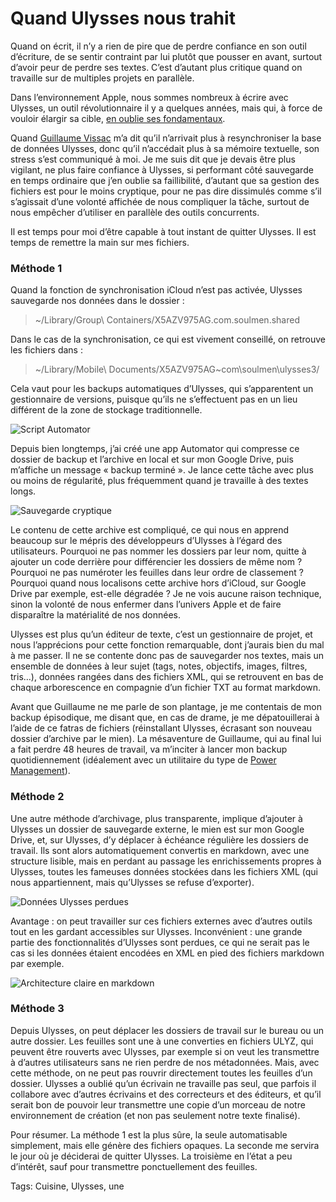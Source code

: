 # Quand Ulysses nous trahit

Quand on écrit, il n’y a rien de pire que de perdre confiance en son outil d’écriture, de se sentir contraint par lui plutôt que pousser en avant, surtout d’avoir peur de perdre ses textes. C’est d’autant plus critique quand on travaille sur de multiples projets en parallèle.

Dans l’environnement Apple, nous sommes nombreux à écrire avec Ulysses, un outil révolutionnaire il y a quelques années, mais qui, à force de vouloir élargir sa cible, [en oublie ses fondamentaux](https://tcrouzet.com/2019/05/04/ulysses-lex-meilleur-editeur-pour-ecrivain/).

Quand [Guillaume Vissac](http://www.fuirestunepulsion.net/) m’a dit qu’il n’arrivait plus à resynchroniser la base de données Ulysses, donc qu’il n’accédait plus à sa mémoire textuelle, son stress s’est communiqué à moi. Je me suis dit que je devais être plus vigilant, ne plus faire confiance à Ulysses, si performant côté sauvegarde en temps ordinaire que j’en oublie sa faillibilité, d’autant que sa gestion des fichiers est pour le moins cryptique, pour ne pas dire dissimulés comme s’il s’agissait d’une volonté affichée de nous compliquer la tâche, surtout de nous empêcher d’utiliser en parallèle des outils concurrents.

Il est temps pour moi d’être capable à tout instant de quitter Ulysses. Il est temps de remettre la main sur mes fichiers.

### Méthode 1

Quand la fonction de synchronisation iCloud n’est pas activée, Ulysses sauvegarde nos données dans le dossier :

> ~/Library/Group\\ Containers/X5AZV975AG.com.soulmen.shared

Dans le cas de la synchronisation, ce qui est vivement conseillé, on retrouve les fichiers dans :

> ~/Library/Mobile\\ Documents/X5AZV975AG~com\\soulmen\\ulysses3/

Cela vaut pour les backups automatiques d’Ulysses, qui s’apparentent un gestionnaire de versions, puisque qu’ils ne s’effectuent pas en un lieu différent de la zone de stockage traditionnelle.

![Script Automator](https://tcrouzet.com/images_tc/2019/06/back1-600x253.png)

Depuis bien longtemps, j’ai créé une app Automator qui compresse ce dossier de backup et l’archive en local et sur mon Google Drive, puis m’affiche un message « backup terminé ». Je lance cette tâche avec plus ou moins de régularité, plus fréquemment quand je travaille à des textes longs.

![Sauvegarde cryptique](https://tcrouzet.com/images_tc/2019/06/back2-577x450.png)

Le contenu de cette archive est compliqué, ce qui nous en apprend beaucoup sur le mépris des développeurs d’Ulysses à l’égard des utilisateurs. Pourquoi ne pas nommer les dossiers par leur nom, quitte à ajouter un code derrière pour différencier les dossiers de même nom ? Pourquoi ne pas numéroter les feuilles dans leur ordre de classement ? Pourquoi quand nous localisons cette archive hors d’iCloud, sur Google Drive par exemple, est-elle dégradée ? Je ne vois aucune raison technique, sinon la volonté de nous enfermer dans l’univers Apple et de faire disparaître la matérialité de nos données.

Ulysses est plus qu’un éditeur de texte, c’est un gestionnaire de projet, et nous l’apprécions pour cette fonction remarquable, dont j’aurais bien du mal à me passer. Il ne se contente donc pas de sauvegarder nos textes, mais un ensemble de données à leur sujet (tags, notes, objectifs, images, filtres, tris…), données rangées dans des fichiers XML, qui se retrouvent en bas de chaque arborescence en compagnie d’un fichier TXT au format markdown.

Avant que Guillaume ne me parle de son plantage, je me contentais de mon backup épisodique, me disant que, en cas de drame, je me dépatouillerai à l’aide de ce fatras de fichiers (réinstallant Ulysses, écrasant son nouveau dossier d’archive par le mien). La mésaventure de Guillaume, qui au final lui a fait perdre 48 heures de travail, va m’inciter à lancer mon backup quotidiennement (idéalement avec un utilitaire du type de [Power Management](https://www.dssw.co.uk/powermanager/)).

### Méthode 2

Une autre méthode d’archivage, plus transparente, implique d’ajouter à Ulysses un dossier de sauvegarde externe, le mien est sur mon Google Drive, et, sur Ulysses, d’y déplacer à échéance régulière les dossiers de travail. Ils sont alors automatiquement convertis en markdown, avec une structure lisible, mais en perdant au passage les enrichissements propres à Ulysses, toutes les fameuses données stockées dans les fichiers XML (qui nous appartiennent, mais qu’Ulysses se refuse d’exporter).

![Données Ulysses perdues](https://tcrouzet.com/images_tc/2019/06/back3-600x299.png)

Avantage : on peut travailler sur ces fichiers externes avec d’autres outils tout en les gardant accessibles sur Ulysses. Inconvénient : une grande partie des fonctionnalités d’Ulysses sont perdues, ce qui ne serait pas le cas si les données étaient encodées en XML en pied des fichiers markdown par exemple.

![Architecture claire en markdown](https://tcrouzet.com/images_tc/2019/06/back4-386x450.png)

### Méthode 3

Depuis Ulysses, on peut déplacer les dossiers de travail sur le bureau ou un autre dossier. Les feuilles sont une à une converties en fichiers ULYZ, qui peuvent être rouverts avec Ulysses, par exemple si on veut les transmettre à d’autres utilisateurs sans ne rien perdre de nos métadonnées. Mais, avec cette méthode, on ne peut pas rouvrir directement toutes les feuilles d’un dossier. Ulysses a oublié qu’un écrivain ne travaille pas seul, que parfois il collabore avec d’autres écrivains et des correcteurs et des éditeurs, et qu’il serait bon de pouvoir leur transmettre une copie d’un morceau de notre environnement de création (et non pas seulement notre texte finalisé).

Pour résumer. La méthode 1 est la plus sûre, la seule automatisable simplement, mais elle génère des fichiers opaques. La seconde me servira le jour où je déciderai de quitter Ulysses. La troisième en l’état a peu d’intérêt, sauf pour transmettre ponctuellement des feuilles.

Tags: Cuisine, Ulysses, une